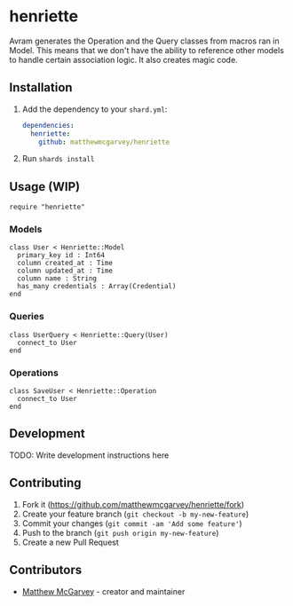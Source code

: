 # henriette

Avram generates the Operation and the Query classes from macros ran in Model. This means that we don't have the ability to reference other models to handle certain association logic. It also creates magic code.

## Installation

1. Add the dependency to your `shard.yml`:

   ```yaml
   dependencies:
     henriette:
       github: matthewmcgarvey/henriette
   ```

2. Run `shards install`

## Usage (WIP)

```crystal
require "henriette"
```

### Models

```crystal
class User < Henriette::Model
  primary_key id : Int64
  column created_at : Time
  column updated_at : Time
  column name : String
  has_many credentials : Array(Credential)
end
```

### Queries

```crystal
class UserQuery < Henriette::Query(User)
  connect_to User
end
```

### Operations

```crystal
class SaveUser < Henriette::Operation
  connect_to User
end
```

## Development

TODO: Write development instructions here

## Contributing

1. Fork it (<https://github.com/matthewmcgarvey/henriette/fork>)
2. Create your feature branch (`git checkout -b my-new-feature`)
3. Commit your changes (`git commit -am 'Add some feature'`)
4. Push to the branch (`git push origin my-new-feature`)
5. Create a new Pull Request

## Contributors

- [Matthew McGarvey](https://github.com/matthewmcgarvey) - creator and maintainer
